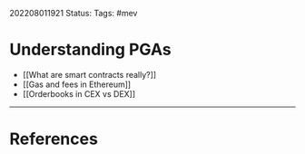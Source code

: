 202208011921
Status: 
Tags: #mev

# Understanding PGAs
- [[What are smart contracts really?]]
- [[Gas and fees in Ethereum]]
- [[Orderbooks in CEX vs DEX]]








---
# References

